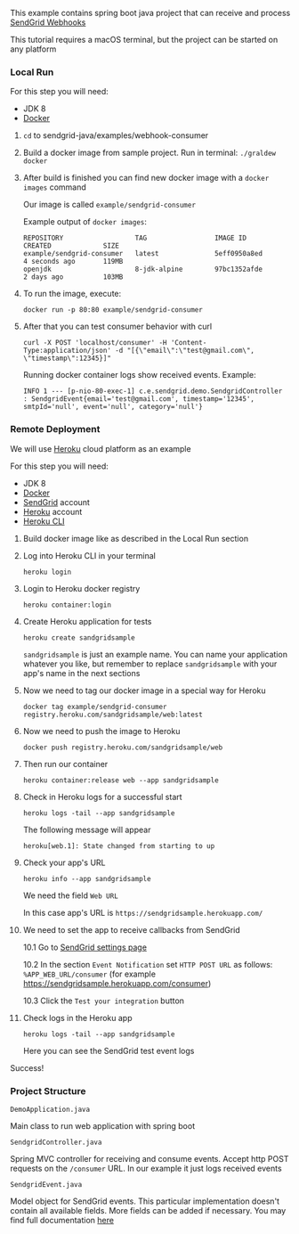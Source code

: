 This example contains spring boot java project that can receive and process [SendGrid Webhooks](https://sendgrid.com/docs/API_Reference/Event_Webhook/event.html)

This tutorial requires a macOS terminal, but the project can be started on any platform

### Local Run

For this step you will need:

 - JDK 8
 - [Docker](https://www.docker.com/get-started)

1. `cd` to sendgrid-java/examples/webhook-consumer

2. Build a docker image from sample project. Run in terminal: `./graldew docker`

3. After build is finished you can find new docker image with a `docker images` command
    
    Our image is called `example/sendgrid-consumer`
    
    Example output of `docker images`:
    ```
    REPOSITORY                  TAG                 IMAGE ID            CREATED             SIZE
    example/sendgrid-consumer   latest              5eff0950a8ed        4 seconds ago       119MB
    openjdk                     8-jdk-alpine        97bc1352afde        2 days ago          103MB
    ```
4. To run the image, execute:

    `docker run -p 80:80 example/sendgrid-consumer`

5. After that you can test consumer behavior with curl 
    
    `curl -X POST 'localhost/consumer' -H 'Content-Type:application/json' -d "[{\"email\":\"test@gmail.com\", \"timestamp\":12345}]"`

    Running docker container logs show received events. Example:
    
    `INFO 1 --- [p-nio-80-exec-1] c.e.sendgrid.demo.SendgridController     : SendgridEvent{email='test@gmail.com', timestamp='12345', smtpId='null', event='null', category='null'}`


### Remote Deployment

We will use [Heroku](https://www.heroku.com) cloud platform as an example

For this step you will need:
 - JDK 8
 - [Docker](https://www.docker.com/get-started)
 - [SendGrid](https://sendgrid.com) account
 - [Heroku](https://www.heroku.com) account
 - [Heroku CLI](https://devcenter.heroku.com/articles/heroku-cli#download-and-install)

1. Build docker image like as described in the Local Run section

2. Log into Heroku CLI in your terminal
    
    `heroku login`

3. Login to Heroku docker registry
    
    `heroku container:login`

4. Create Heroku application for tests

    `heroku create sandgridsample`

    `sandgridsample` is just an example name. You can name your application whatever you like, but remember to replace `sandgridsample` with your app's name in the next sections

5. Now we need to tag our docker image in a special way for Heroku

    `docker tag example/sendgrid-consumer registry.heroku.com/sandgridsample/web:latest`

6. Now we need to push the image to Heroku

    `docker push registry.heroku.com/sandgridsample/web`

7. Then run our container

    `heroku container:release web --app sandgridsample`

8. Check in Heroku logs for a successful start

    `heroku logs -tail --app sandgridsample`

    The following message will appear
    
    `heroku[web.1]: State changed from starting to up`

9. Check your app's URL

    `heroku info --app sandgridsample`

    We need the field `Web URL`

    In this case app's URL is `https://sendgridsample.herokuapp.com/`

10. We need to set the app to receive callbacks from SendGrid

    10.1 Go to [SendGrid settings page](https://app.sendgrid.com/settings/mail_settings)
    
    10.2 In the section `Event Notification` set `HTTP POST URL` as follows: `%APP_WEB_URL/consumer` (for example https://sendgridsample.herokuapp.com/consumer)
    
    10.3 Click the `Test your integration` button

11. Check logs in the Heroku app 
    
    `heroku logs -tail --app sandgridsample`
    
    Here you can see the SendGrid test event logs

Success!
### Project Structure

`DemoApplication.java`

Main class to run web application with spring boot

`SendgridController.java`

Spring MVC controller for receiving and consume events. Accept http POST requests on the `/consumer` URL.
In our example it just logs received events

`SendgridEvent.java`
 
Model object for SendGrid events. This particular implementation doesn't contain all available fields. More fields can be added if necessary. You may find full documentation [here](https://sendgrid.com/docs/API_Reference/Event_Webhook/event.html#-Events) 